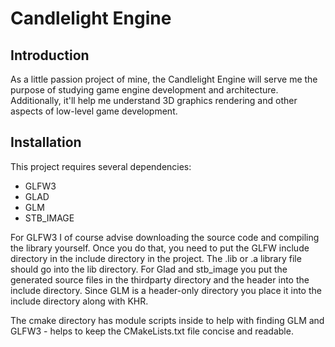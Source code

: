 # Candlelight Engine

## Introduction

As a little passion project of mine, the Candlelight Engine will serve me the purpose of studying game engine development and architecture. Additionally, it'll help me understand 3D graphics rendering and other aspects of low-level game development.

## Installation

This project requires several dependencies:
- GLFW3
- GLAD
- GLM
- STB_IMAGE

For GLFW3 I of course advise downloading the source code and compiling the library yourself. Once you do that, you need to put the GLFW include directory in the include directory in the project. The .lib or .a library file should go into the lib directory.
For Glad and stb_image you put the generated source files in the thirdparty directory and the header into the include directory.
Since GLM is a header-only directory you place it into the include directory along with KHR.

The cmake directory has module scripts inside to help with finding GLM and GLFW3 - helps to keep the CMakeLists.txt file concise and readable.